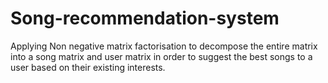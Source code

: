 # Song-recommendation-system
Applying Non negative matrix factorisation to decompose the entire matrix into a song matrix and user matrix in order to suggest the best songs to a user based on their existing interests.
